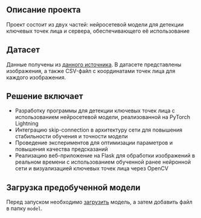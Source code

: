 ## Описание проекта
Проект состоит из двух частей: нейросетевой модели для детекции ключевых точек лица и сервера, обеспечивающего её использование

## Датасет
Данные получены из [данного источника](https://www.dropbox.com/scl/fi/q70ca7ld0c78lsecrxm3s/public_tests.zip?rlkey=clp8winkmhaysflwp8y9fdbqe&st=67grolcc&dl=1). В датасете представлены изображения, а также CSV-файл с координатами точек лица для каждого изображения.

## Решение включает
- Разработку программы для детекции ключевых точек лица с использованием нейросетевой модели,
реализованной на PyTorch Lightning
- Интеграцию skip-connection в архитектуру сети для повышения стабильности обучения и точности модели
- Проведение экспериментов для оптимизации параметров и повышения качества предсказаний
- Реализацию веб-приложение на Flask для обработки изображений в реальном времени с использованием обученной ранее нейронной сети и визуализацией ключевых точек лица через OpenCV

## Загрузка предобученной модели 
Перед запуском необходимо [загрузить](https://drive.google.com/drive/folders/1UlZmoQKx_e6ThL9pvLV4LoqFQIqmXC5R?usp=sharing) модель, а затем добавить файл в папку `model`.
